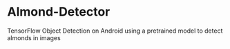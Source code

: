 # Almond-Detector
TensorFlow Object Detection on Android using a pretrained model to detect almonds in images
